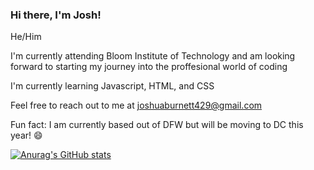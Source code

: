 ### Hi there, I'm Josh!

He/Him

I'm currently attending Bloom Institute of Technology and am looking forward to starting my journey into the proffesional world of coding

I'm currently learning Javascript, HTML, and CSS

Feel free to reach out to me at joshuaburnett429@gmail.com

Fun fact: I am currently based out of DFW but will be moving to DC this year! 😄

[![Anurag's GitHub stats](https://github-readme-stats.vercel.app/api?username=JBurnettT117&show-icons=true&theme=nightowl)](https://github.com/JBurnettT117/github-readme-stats)


<!--
**JBurnettT117/JBurnettT117** is a ✨ _special_ ✨ repository because its `README.md` (this file) appears on your GitHub profile.

Here are some ideas to get you started:

- 🔭 I’m currently working on ...
- 🌱 I’m currently learning ...
- 👯 I’m looking to collaborate on ...
- 🤔 I’m looking for help with ...
- 💬 Ask me about ...
- 📫 How to reach me: ...
- 😄 Pronouns: ...
- ⚡ Fun fact: ...
-->
